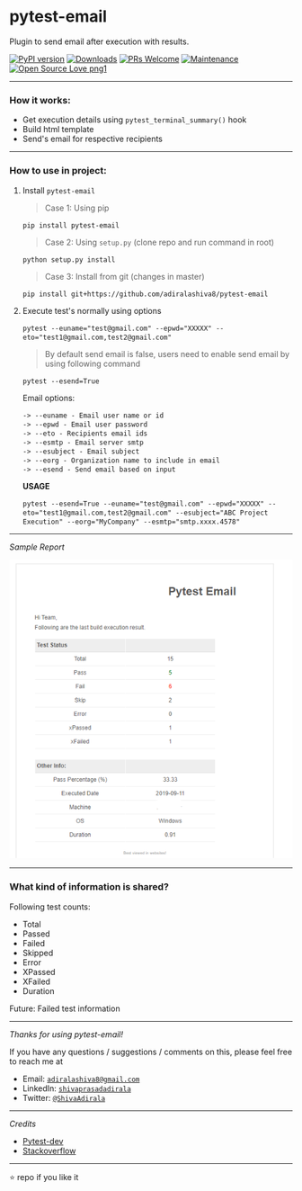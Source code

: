# pytest-email


Plugin to send email after execution with results.

[![PyPI version](https://badge.fury.io/py/pytest-email.svg)](https://badge.fury.io/py/pytest-email)
[![Downloads](https://pepy.tech/badge/pytest-email)](https://pepy.tech/project/pytest-email)
[![PRs Welcome](https://img.shields.io/badge/PRs-welcome-brightgreen.svg?style=flat-square)]()
[![Maintenance](https://img.shields.io/badge/Maintained%3F-yes-green.svg)]()
[![Open Source Love png1](https://badges.frapsoft.com/os/v1/open-source.png?v=103)]()

---

### How it works:

 - Get execution details using  `pytest_terminal_summary()` hook
 - Build html template
 - Send's email for respective recipients

---

### How to use in project:

1. Install `pytest-email`

   > Case 1: Using pip
   ```
   pip install pytest-email
   ```
   
   > Case 2: Using `setup.py` (clone repo and run command in root)
   ```
   python setup.py install
   ```

   > Case 3: Install from git (changes in master)
   ```
   pip install git+https://github.com/adiralashiva8/pytest-email
   ```

2. Execute test's normally using options

    ```
    pytest --euname="test@gmail.com" --epwd="XXXXX" --eto="test1@gmail.com,test2@gmail.com"
    ```

    > By default send email is false, users need to enable send email by using following command 
    ```
    pytest --esend=True
    ```

    Email options:
    ```
    -> --euname - Email user name or id
    -> --epwd - Email user password
    -> --eto - Recipients email ids
    -> --esmtp - Email server smtp
    -> --esubject - Email subject
    -> --eorg - Organization name to include in email
    -> --esend - Send email based on input
    ```

    __USAGE__
    ```
    pytest --esend=True --euname="test@gmail.com" --epwd="XXXXX" --eto="test1@gmail.com,test2@gmail.com" --esubject="ABC Project Execution" --eorg="MyCompany" --esmtp="smtp.xxxx.4578"
    ```
---

*Sample Report*

<img src="pytest_email.jpg" alt="pytest_email.jpg">

---

### What kind of information is shared?

Following test counts:
- Total
- Passed
- Failed
- Skipped
- Error
- XPassed
- XFailed
- Duration

Future: Failed test information

---

*Thanks for using pytest-email!*

If you have any questions / suggestions / comments on this, please feel free to reach me at

 - Email: <a href="mailto:adiralashiva8@gmail.com?Subject=Pytest%20Email" target="_blank">`adiralashiva8@gmail.com`</a> 
 - LinkedIn: <a href="https://www.linkedin.com/in/shivaprasadadirala/" target="_blank">`shivaprasadadirala`</a>
 - Twitter: <a href="https://twitter.com/ShivaAdirala" target="_blank">`@ShivaAdirala`</a>

---

*Credits*

 - [Pytest-dev](https://github.com/pytest-dev)
 - [Stackoverflow](https://stackoverflow.com/questions/tagged/pytest)

---

 :star: repo if you like it
